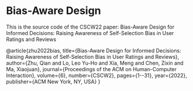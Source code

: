 # Bias-Aware Design
This is the source code of the CSCW22 paper: Bias-Aware Design for Informed Decisions: Raising Awareness of Self-Selection Bias in User Ratings and Reviews


@article{zhu2022bias,
  title={Bias-Aware Design for Informed Decisions: Raising Awareness of Self-Selection Bias in User Ratings and Reviews},
  author={Zhu, Qian and Lo, Leo Yu-Ho and Xia, Meng and Chen, Zixin and Ma, Xiaojuan},
  journal={Proceedings of the ACM on Human-Computer Interaction},
  volume={6},
  number={CSCW2},
  pages={1--31},
  year={2022},
  publisher={ACM New York, NY, USA}
}


[^_^]:
    commentted-out contents
    ## Milestone
    ### 2020.11.30
    Idea Evaluation
    #### Feedback:
    1) The participants of the survey are the users of TripAdvisor
    a. In the survey,  what kinds of travel/booking experience the participants required?
    b. About the evaluation, how to set different scenarios to cover the different conditions to show the usefulness of the system instead of showing the best case? How many variables do we need to control?
    2) How will you get the KEY information you want to show and the information must belong to SELF-SELECTION. How do you plan to tell this story? And I strongly recommend you to design a system. (similar to tripadvisor.com)

    3) Maybe you should be careful to control the background of the participants, because this may also cause bias~ 
    4) RQ2. How can you distinguish between self-selection bias and for example social influence bias?
    5)  if the backend algorithms could eliminate bias, why do end users need to be aware of the bias? What is transparent design.
    6) how many participants in the survey are you expected? What are their background? Chinese? Workers in MTurk? 

    Prof. Ma: hypotheses “some people” → too vague to be hypothesis (always true)... RQs: specify the type of bias you would like to study… Pros and cons of transparency is the subject of study...


    ### 2020.12.06
    Crawl data from TripAdvisor.com (20-30 hotels) postpone
    feedback: for which RQ？
    ### 2020.12.08
    ~~Survey for large-scale users version 1.0~~

    ### 2020.12.15-2020.12.18
    ~~2nd version of Survey (publish on Qualitrics)~~
    ~~Platform test 1) AMT 2)Prolific~~

    ### 2020.12.18 - 2020.12.20
    ~~Refine Survey ->final version~~
    ~~Platform setting~~

    ### 2020.12.21 - 2020.12.23
    ~~Conduct survey to 10-20 sample users~~
    ~~analysis results~~
    ~~refine survey~~

    ### 2020.12.28 DDL finished
    ~~Sentiment analtsis (level)~~

    ### 2020.12.31 - 2021.1.2
    ~~Conduct survey to more users (large scale)~~

    ### 2021.1.4 - 2021.1.5
    ~~Survey results analysis~~

    ### 2021.1.5 - 1.6
    ~~website prototype framework~~

    ### 2021.1.7 
    ~~topic modeling task~~ 

    ### 2021.1.7 - 2021.1.10
    ~~website prototype design v1 (simplest design)~~

    ### 2021.1.15 - 2021.1.17
    ~~backend algorithm run~~
    ~~backend data crawl~~

    ### 2021.1.17 - 2021.1.26
    ~~coding scheme~~
    ~~IAA~~

    ### 2021.1.26 - 2021.1.28 
    ~~website + transparent design v1~~

    ### 2021.1.30 - 2021.2.4 
    ~~IAA add T3 code~~
    ~~crawl London hotels~~

    ### 2021.2.1 - 2021.2.8
    ~~transparent design v2 -2 kinds of design (try real data)~~
    ~~data processing (hotels distribution)~~

    ### 2021.2.9 - 2021.2.16
    ~~1) choose one design - 12 interview~~
    ~~2.1) LDA2vec for cluster ~~
    ~~coding keywords~~
    ~~data json~~
    ~~3.1) UI structure of website (with handlebar)~~

    ### 2.18-2.22
    Choose 30 hotels from the distribution, run
    improve design3 
    put 30 hotels data into website
    automatical data in design

    filtering function (hier)
    some interactions
